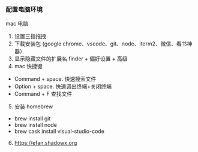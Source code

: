 ### 配置电脑环境

mac 电脑

1. 设置三指拖拽
2. 下载安装包 (google chrome、vscode、git、node、iterm2、微信、看书神器）
3. 显示隐藏文件的扩展名  finder + 偏好设置 + 高级
4. mac 快捷键
  - Command + space.    快速搜索文件
  - Option + space.     快速调出终端+关闭终端
  - Command + F 查找文件
5. 安装 homebrew
  - brew install git
  - brew install node
  - brew cask install visual-studio-code
6. https://efan.shadowx.org
